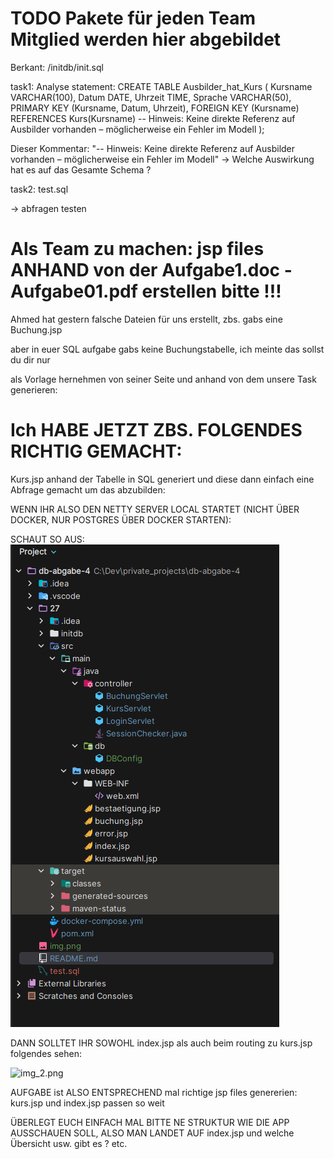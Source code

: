 # TODO Pakete für jeden Team Mitglied werden hier abgebildet


Berkant: /initdb/init.sql

task1: Analyse statement:
CREATE TABLE Ausbilder_hat_Kurs (
Kursname VARCHAR(100),
Datum DATE,
Uhrzeit TIME,
Sprache VARCHAR(50),
PRIMARY KEY (Kursname, Datum, Uhrzeit),
FOREIGN KEY (Kursname) REFERENCES Kurs(Kursname)
-- Hinweis: Keine direkte Referenz auf Ausbilder vorhanden – möglicherweise ein Fehler im Modell
);

Dieser Kommentar: "-- Hinweis: Keine direkte Referenz auf Ausbilder vorhanden – möglicherweise ein Fehler im Modell"
-> Welche Auswirkung hat es auf das Gesamte Schema ?

task2: test.sql

-> abfragen testen


# Als Team zu machen: jsp files ANHAND von der Aufgabe1.doc - Aufgabe01.pdf erstellen bitte !!!

Ahmed hat gestern falsche Dateien für uns erstellt, zbs. gabs eine Buchung.jsp

aber in euer SQL aufgabe gabs keine Buchungstabelle, ich meinte das sollst du dir nur

als Vorlage hernehmen von seiner Seite und anhand von dem unsere Task generieren:


# Ich HABE JETZT ZBS. FOLGENDES RICHTIG GEMACHT:

Kurs.jsp anhand der Tabelle in SQL generiert und diese dann einfach eine Abfrage gemacht um das abzubilden:


WENN IHR ALSO DEN NETTY SERVER LOCAL STARTET (NICHT ÜBER DOCKER, NUR POSTGRES ÜBER DOCKER STARTEN):

SCHAUT SO AUS:
![img_1.png](img_1.png)

DANN SOLLTET IHR SOWOHL index.jsp als auch beim routing zu kurs.jsp folgendes sehen:

![img_2.png](img_2.png)

AUFGABE ist ALSO ENTSPRECHEND mal richtige jsp files genererien:
kurs.jsp und index.jsp passen so weit



ÜBERLEGT EUCH EINFACH MAL BITTE NE STRUKTUR WIE DIE APP AUSSCHAUEN SOLL,
ALSO MAN LANDET AUF index.jsp und welche Übersicht usw. gibt es ? etc. 



